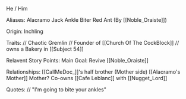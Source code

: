 He / Him

Aliases:
 Alacramo
 Jack
 Ankle Biter
 Red Ant (By [[Noble_Oraiste]])
 
Origin: Inchling

Traits:
 // Chaotic Gremlin
 // Founder of [[Church Of The CockBlock]]
 // owns a Bakery in [[Subject 54]]

Relavent Story Points:
 Main Goal: Revive [[Noble_Oraiste]]


Relationships:
 [[CallMeDoc_]]'s half brother (Mother side)
 [[Alacramo's Mother]] Mother?
 Co-owns [[Cafe Leblanc]] with [[Nugget_Lord]]

Quotes:
// "I'm going to bite your ankles"